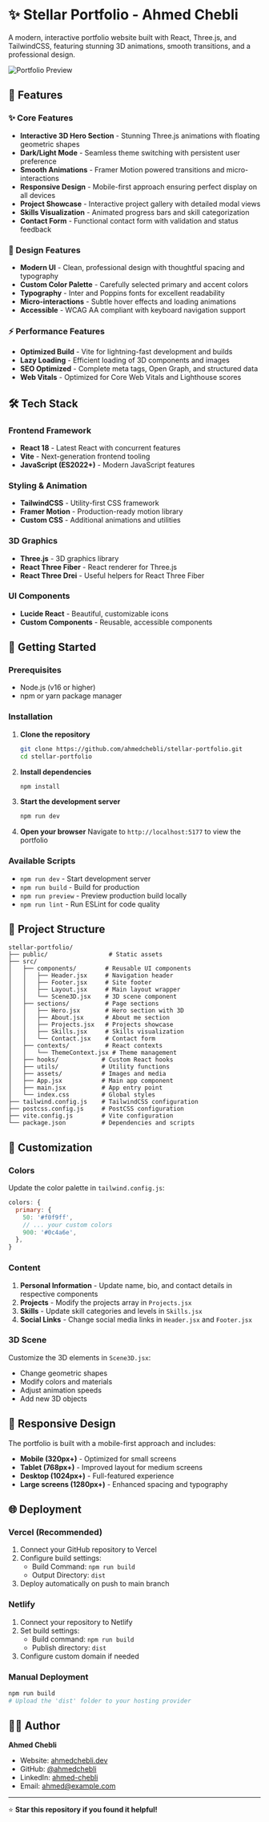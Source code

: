 # ✨ Stellar Portfolio - Ahmed Chebli

A modern, interactive portfolio website built with React, Three.js, and TailwindCSS, featuring stunning 3D animations, smooth transitions, and a professional design.

![Portfolio Preview](https://via.placeholder.com/1200x600?text=Stellar+Portfolio+Preview)

## 🚀 Features

### ✨ Core Features
- **Interactive 3D Hero Section** - Stunning Three.js animations with floating geometric shapes
- **Dark/Light Mode** - Seamless theme switching with persistent user preference
- **Smooth Animations** - Framer Motion powered transitions and micro-interactions
- **Responsive Design** - Mobile-first approach ensuring perfect display on all devices
- **Project Showcase** - Interactive project gallery with detailed modal views
- **Skills Visualization** - Animated progress bars and skill categorization
- **Contact Form** - Functional contact form with validation and status feedback

### 🎨 Design Features
- **Modern UI** - Clean, professional design with thoughtful spacing and typography
- **Custom Color Palette** - Carefully selected primary and accent colors
- **Typography** - Inter and Poppins fonts for excellent readability
- **Micro-interactions** - Subtle hover effects and loading animations
- **Accessible** - WCAG AA compliant with keyboard navigation support

### ⚡ Performance Features
- **Optimized Build** - Vite for lightning-fast development and builds
- **Lazy Loading** - Efficient loading of 3D components and images
- **SEO Optimized** - Complete meta tags, Open Graph, and structured data
- **Web Vitals** - Optimized for Core Web Vitals and Lighthouse scores

## 🛠️ Tech Stack

### Frontend Framework
- **React 18** - Latest React with concurrent features
- **Vite** - Next-generation frontend tooling
- **JavaScript (ES2022+)** - Modern JavaScript features

### Styling & Animation
- **TailwindCSS** - Utility-first CSS framework
- **Framer Motion** - Production-ready motion library
- **Custom CSS** - Additional animations and utilities

### 3D Graphics
- **Three.js** - 3D graphics library
- **React Three Fiber** - React renderer for Three.js
- **React Three Drei** - Useful helpers for React Three Fiber

### UI Components
- **Lucide React** - Beautiful, customizable icons
- **Custom Components** - Reusable, accessible components

## 🚀 Getting Started

### Prerequisites
- Node.js (v16 or higher)
- npm or yarn package manager

### Installation

1. **Clone the repository**
   ```bash
   git clone https://github.com/ahmedchebli/stellar-portfolio.git
   cd stellar-portfolio
   ```

2. **Install dependencies**
   ```bash
   npm install
   ```

3. **Start the development server**
   ```bash
   npm run dev
   ```

4. **Open your browser**
   Navigate to `http://localhost:5177` to view the portfolio

### Available Scripts

- `npm run dev` - Start development server
- `npm run build` - Build for production
- `npm run preview` - Preview production build locally
- `npm run lint` - Run ESLint for code quality

## 📁 Project Structure

```
stellar-portfolio/
├── public/                 # Static assets
├── src/
│   ├── components/        # Reusable UI components
│   │   ├── Header.jsx     # Navigation header
│   │   ├── Footer.jsx     # Site footer
│   │   ├── Layout.jsx     # Main layout wrapper
│   │   └── Scene3D.jsx    # 3D scene component
│   ├── sections/          # Page sections
│   │   ├── Hero.jsx       # Hero section with 3D
│   │   ├── About.jsx      # About me section
│   │   ├── Projects.jsx   # Projects showcase
│   │   ├── Skills.jsx     # Skills visualization
│   │   └── Contact.jsx    # Contact form
│   ├── contexts/          # React contexts
│   │   └── ThemeContext.jsx # Theme management
│   ├── hooks/            # Custom React hooks
│   ├── utils/            # Utility functions
│   ├── assets/           # Images and media
│   ├── App.jsx           # Main app component
│   ├── main.jsx          # App entry point
│   └── index.css         # Global styles
├── tailwind.config.js    # TailwindCSS configuration
├── postcss.config.js     # PostCSS configuration
├── vite.config.js        # Vite configuration
└── package.json          # Dependencies and scripts
```

## 🎨 Customization

### Colors
Update the color palette in `tailwind.config.js`:
```javascript
colors: {
  primary: {
    50: '#f0f9ff',
    // ... your custom colors
    900: '#0c4a6e',
  },
}
```

### Content
1. **Personal Information** - Update name, bio, and contact details in respective components
2. **Projects** - Modify the projects array in `Projects.jsx`
3. **Skills** - Update skill categories and levels in `Skills.jsx`
4. **Social Links** - Change social media links in `Header.jsx` and `Footer.jsx`

### 3D Scene
Customize the 3D elements in `Scene3D.jsx`:
- Change geometric shapes
- Modify colors and materials
- Adjust animation speeds
- Add new 3D objects

## 📱 Responsive Design

The portfolio is built with a mobile-first approach and includes:
- **Mobile (320px+)** - Optimized for small screens
- **Tablet (768px+)** - Improved layout for medium screens
- **Desktop (1024px+)** - Full-featured experience
- **Large screens (1280px+)** - Enhanced spacing and typography

## 🌐 Deployment

### Vercel (Recommended)
1. Connect your GitHub repository to Vercel
2. Configure build settings:
   - Build Command: `npm run build`
   - Output Directory: `dist`
3. Deploy automatically on push to main branch

### Netlify
1. Connect your repository to Netlify
2. Set build settings:
   - Build command: `npm run build`
   - Publish directory: `dist`
3. Configure custom domain if needed

### Manual Deployment
```bash
npm run build
# Upload the 'dist' folder to your hosting provider
```

## 👨‍💻 Author

**Ahmed Chebli**
- Website: [ahmedchebli.dev](https://ahmedchebli.dev)
- GitHub: [@ahmedchebli](https://github.com/ahmedchebli)
- LinkedIn: [ahmed-chebli](https://linkedin.com/in/ahmed-chebli)
- Email: ahmed@example.com

---

⭐ **Star this repository if you found it helpful!**
